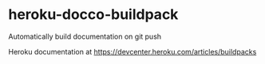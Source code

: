 heroku-docco-buildpack
======================

Automatically build documentation on git push

Heroku documentation at
https://devcenter.heroku.com/articles/buildpacks
